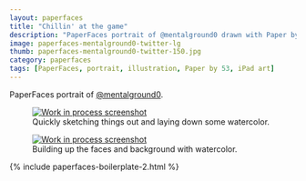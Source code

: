 ```yaml
---
layout: paperfaces
title: "Chillin' at the game"
description: "PaperFaces portrait of @mentalground0 drawn with Paper by 53 on an iPad."
image: paperfaces-mentalground0-twitter-lg
thumb: paperfaces-mentalground0-twitter-150.jpg
category: paperfaces
tags: [PaperFaces, portrait, illustration, Paper by 53, iPad art]
---
```


PaperFaces portrait of [@mentalground0](http://twitter.com/mentalground0).

<figure>
	<a href="{{ site.url }}/images/paperfaces-mentalground0-process-1-lg.jpg"><img src="{{ site.url }}/images/paperfaces-mentalground0-process-1-600.jpg" alt="Work in process screenshot"></a>
	<figcaption>Quickly sketching things out and laying down some watercolor.</figcaption>
</figure>

<figure>
	<a href="{{ site.url }}/images/paperfaces-mentalground0-process-2-lg.jpg"><img src="{{ site.url }}/images/paperfaces-mentalground0-process-2-600.jpg" alt="Work in process screenshot"></a>
	<figcaption>Building up the faces and background with watercolor.</figcaption>
</figure>

{% include paperfaces-boilerplate-2.html %}